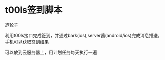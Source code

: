 # t00ls签到脚本

造轮子

利用t00ls接口完成签到，并通过bark(ios),server酱(android/ios)完成消息推送，手机可以获取签到结果

可以放到云服务器上，用计划任务每天执行一遍